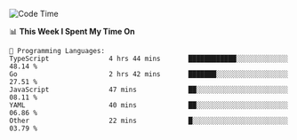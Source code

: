 <!--START_SECTION:waka-->
![Code Time](http://img.shields.io/badge/Code%20Time-583%20hrs%204%20mins-blue)

📊 **This Week I Spent My Time On** 

```text
💬 Programming Languages: 
TypeScript               4 hrs 44 mins       ████████████░░░░░░░░░░░░░   48.14 % 
Go                       2 hrs 42 mins       ███████░░░░░░░░░░░░░░░░░░   27.51 % 
JavaScript               47 mins             ██░░░░░░░░░░░░░░░░░░░░░░░   08.11 % 
YAML                     40 mins             ██░░░░░░░░░░░░░░░░░░░░░░░   06.86 % 
Other                    22 mins             █░░░░░░░░░░░░░░░░░░░░░░░░   03.79 % 
```


<!--END_SECTION:waka-->